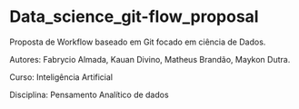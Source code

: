 # Data_science_git-flow_proposal

Proposta de Workflow baseado em Git focado em ciência de Dados.

Autores: Fabrycio Almada, Kauan Divino, Matheus Brandão, Maykon Dutra.

Curso: Inteligência Artificial

Disciplina: Pensamento Analítico de dados